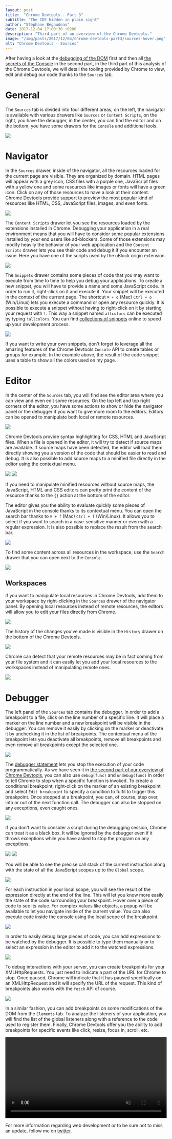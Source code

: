 ```yaml
---
layout: post
title:  "Chrome Devtools - Part 3"
subtitle: "The IDE hidden in plain sight"
author: "Stéphane Bégaudeau"
date: 2017-12-04 17:00:30 +0200
description: "Third part of an overview of the Chrome Devtools."
image: "/img/posts/2017/12/04/chrome-devtools-part3/sources-hover.png"
alt: "Chrome Devtools - Sources"
---
```

After having a look at the [debugging of the DOM](/2017/11/25/chrome-devtools-part1.html) first and then all [the secrets of the Console](/2017/11/30/chrome-devtools-part2.html) in the second part, in the third part of this analysis of the Chrome Devtools, we will detail the tooling provided by Chrome to view, edit and debug our code thanks to the `Sources` tab.

# General
The `Sources` tab is divided into four different areas, on the left, the navigator is available with various drawers like `Sources` or `Content Scripts`, on the right, you have the debugger, in the center, you can find the editor and on the bottom, you have some drawers for the `Console` and additional tools.

<img src="{{ site.baseurl }}/img/posts/2017/12/04/chrome-devtools-part3/sources.png" class="img-fluid img-border">

# Navigator

In the `Sources` drawer, inside of the navigator, all the resources loaded for the current page are visible. They are organized by domain. HTML pages will appear with a grey icon, CSS files with a purple one, JavaScript files with a yellow one and some resources like images or fonts will have a green icon. Click on any of those resources to have a look at their content. Chrome Devtools provide support to preview the most popular kind of resources like HTML, CSS, JavaScript files, images, and even fonts.

<img src="{{ site.baseurl }}/img/posts/2017/12/04/chrome-devtools-part3/sources-font.png" class="img-fluid img-border">

The `Content Scripts` drawer let you see the resources loaded by the extensions installed in Chrome. Debugging your application in a real environment means that you will have to consider some popular extensions installed by your end users like ad-blockers. Some of those extensions may modify heavily the behavior of your web application and the `Content Scripts` drawer lets you see their code and debug it if you encounter an issue. Here you have one of the scripts used by the uBlock origin extension.

<img src="{{ site.baseurl }}/img/posts/2017/12/04/chrome-devtools-part3/sources-contentscripts.png" class="img-fluid img-border">

The `Snippets` drawer contains some pieces of code that you may want to execute from time to time to help you debug your applications. To create a new snippet, you will have to provide a name and some JavaScript code. In order to run it, right-click on it and execute it. Your snippet will be executed in the context of the current page. The shortcut `⌘ + o` (Mac) `Ctrl + o` (Win/Linux) lets you execute a command or open any resource quickly. It is possible to execute a snippet without having to right-click on it by starting your request with `!`. This way a snippet named `allcolors` can be executed by typing `!allcolors`. You can find [collections of snippets](https://bgrins.github.io/devtools-snippets/) online to speed up your development process.

<img src="{{ site.baseurl }}/img/posts/2017/12/04/chrome-devtools-part3/sources-snippets.png" class="img-fluid img-border">

If you want to write your own snippets, don't forget to leverage all the amazing features of the Chrome Devtools `Console` API to create tables or groups for example. In the example above, the result of the code snippet uses a table to show all the colors used on my page.


# Editor

In the center of the `Sources` tab, you will find see the editor area where you can view and even edit some resources. On the top left and top right corners of the editor, you have some actions to show or hide the navigator panel or the debugger if you want to give more room to the editors. Editors can be opened to manipulate both local or remote resources.

<img src="{{ site.baseurl }}/img/posts/2017/12/04/chrome-devtools-part3/sources-sourcemaps.png" class="img-fluid img-border">

Chrome Devtools provide syntax highlighting for CSS, HTML and JavaScript files. When a file is opened in the editor, it will try to detect if source maps are available. If source maps have been detected, the editor will load them directly showing you a version of the code that should be easier to read and debug. It is also possible to add source maps to a minified file directly in the editor using the contextual menu.

<img src="{{ site.baseurl }}/img/posts/2017/12/04/chrome-devtools-part3/sources-beforepretty.png" class="img-fluid img-border">

<img src="{{ site.baseurl }}/img/posts/2017/12/04/chrome-devtools-part3/sources-afterpretty.png" class="img-fluid img-border">

If you need to manipulate minified resources without source maps, the JavaScript, HTML and CSS editors can pretty print the content of the resource thanks to the `{}` action at the bottom of the editor.

The editor gives you the ability to evaluate quickly some pieces of JavaScript in the console thanks to its contextual menu. You can open the search bar thanks to `⌘ + f` (Mac) `Ctrl + f` (Win/Linux). It allows you to select if you want to search in a case-sensitive manner or even with a regular expression. It is also possible to replace the result from the search bar.

<img src="{{ site.baseurl }}/img/posts/2017/12/04/chrome-devtools-part3/sources-searchbar.png" class="img-fluid img-border">

To find some content across all resources in the workspace, use the `Search` drawer that you can open next to the `Console`.

<img src="{{ site.baseurl }}/img/posts/2017/12/04/chrome-devtools-part3/sources-searchdrawer.png" class="img-fluid img-border">

## Workspaces

If you want to manipulate local resources in Chrome Devtools, add them to your workspace by right-clicking in the `Sources` drawer of the navigator panel. By opening local resources instead of remote resources, the editors will allow you to edit your files directly from Chrome.

<img src="{{ site.baseurl }}/img/posts/2017/12/04/chrome-devtools-part3/sources-contentassist.png" class="img-fluid img-border">

The history of the changes you've made is visible in the `History` drawer on the bottom of the Chrome Devtools.

<img src="{{ site.baseurl }}/img/posts/2017/12/04/chrome-devtools-part3/sources-history.png" class="img-fluid img-border">

Chrome can detect that your remote resources may be in fact coming from your file system and it can easily let you add your local resources to the workspaces instead of manipulating remote ones.

<img src="{{ site.baseurl }}/img/posts/2017/12/04/chrome-devtools-part3/sources-filesystem.png" class="img-fluid img-border">

# Debugger

The left panel of the `Sources` tab contains the debugger. In order to add a breakpoint to a file, click on the line number of a specific line. It will place a marker on the line number and a new breakpoint will be visible in the debugger. You can remove it easily by clicking on the marker or deactivate it by unchecking it in the list of breakpoints. The contextual menu of the breakpoint lets you deactivate all breakpoints, remove all breakpoints and even remove all breakpoints except the selected one.

<img src="{{ site.baseurl }}/img/posts/2017/12/04/chrome-devtools-part3/sources-breakpoint.png" class="img-fluid img-border">

The [debugger statement](https://developer.mozilla.org/en/docs/Web/JavaScript/Reference/Statements/debugger) lets you stop the execution of your code programmatically. As we have seen it in [the second part of our overview of Chrome Devtools](/2017/11/30/chrome-devtools-part2.html), you can also use `debug(func)` and `undebug(func)` in order to tell Chrome to stop when a specific function is invoked. To create a conditional breakpoint, right-click on the marker of an existing breakpoint and select `Edit breakpoint` to specify a condition to fulfil to trigger this breakpoint. Once stopped at a breakpoint, you can, of course, step over, into or out of the next function call. The debugger can also be stopped on any exceptions, even caught ones.

<img src="{{ site.baseurl }}/img/posts/2017/12/04/chrome-devtools-part3/sources-conditionalbreakpoint.png" class="img-fluid img-border">

If you don't want to consider a script during the debugging session, Chrome can treat it as a black box. It will be ignored by the debugger even if it throws exceptions while you have asked to stop the program on any exceptions.

<img src="{{ site.baseurl }}/img/posts/2017/12/04/chrome-devtools-part3/sources-blackbox.png" class="img-fluid img-border">

<img src="{{ site.baseurl }}/img/posts/2017/12/04/chrome-devtools-part3/sources-exceptions.png" class="img-fluid img-border">

You will be able to see the precise call stack of the current instruction along with the state of all the JavaScript scopes up to the `Global` scope.

<img src="{{ site.baseurl }}/img/posts/2017/12/04/chrome-devtools-part3/sources-scope.png" class="img-fluid img-border">

For each instruction in your local scope, you will see the result of the expression directly at the end of the line. This will let you know more easily the state of the code surrounding your breakpoint. Hover over a piece of code to see its value. For complex values like objects, a popup will be available to let you navigate inside of the current value. You can also execute code inside the console using the local scope of the breakpoint.

<img src="{{ site.baseurl }}/img/posts/2017/12/04/chrome-devtools-part3/sources-hover.png" class="img-fluid img-border">

In order to easily debug large pieces of code, you can add expressions to be watched by the debugger. It is possible to type them manually or to select an expression in the editor to add it to the watched expressions.

<img src="{{ site.baseurl }}/img/posts/2017/12/04/chrome-devtools-part3/sources-watch.png" class="img-fluid img-border">

To debug interactions with your server, you can create breakpoints for your XMLHttpRequests. You just need to indicate a part of the URL for Chrome to stop. Once paused, Chrome will indicate that it has paused specifically on an XMLHttpRequest and it will specify the URL of the request. This kind of breakpoints also works with the `fetch` API of course.

<img src="{{ site.baseurl }}/img/posts/2017/12/04/chrome-devtools-part3/sources-xhr.png" class="img-fluid img-border">

In a similar fashion, you can add breakpoints on some modifications of the DOM from the `Elements` tab. To analyze the listeners of your application, you will find the list of the global listeners along with a reference to the code used to register them. Finally, Chrome Devtools offer you the ability to add breakpoints for specific events like click, resize, focus in, scroll, etc.

<video src="{{ site.baseurl }}/img/posts/2017/12/04/chrome-devtools-part3/sources-events.mp4" style="width: 100%;" loop muted autoplay playsinline></video>

For more information regarding web development or to be sure not to miss an update, follow me on [twitter](https://www.twitter.com/sbegaudeau).